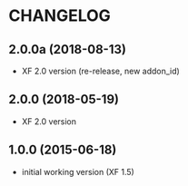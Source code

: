 CHANGELOG
=========

2.0.0a (2018-08-13)
------------------

* XF 2.0 version (re-release, new addon_id)

2.0.0 (2018-05-19)
------------------

* XF 2.0 version

1.0.0 (2015-06-18)
------------------

* initial working version (XF 1.5)
